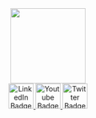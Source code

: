 <div id="header" align="center">
  <img src="https://media1.giphy.com/media/lP8xu5t2DLGG045H8F/giphy.gif" width="150"/>
</div>



<div id="badges" align="center">
  <a href="your-linkedin-URL">
    <img src="https://i.imgur.com/O43EpVb.png" alt="LinkedIn Badge" width="50"/>
  </a>
  <a href="your-youtube-URL">
    <img src="https://i.imgur.com/QTMkO4c.png" alt="Youtube Badge" width="50"/>
  </a>
  <a href="your-twitter-URL">
    <img src="https://i.imgur.com/nQmDEnB.png" alt="Twitter Badge" width="50"/>
  </a>
</div>


